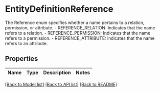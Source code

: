 # EntityDefinitionReference

The Reference enum specifies whether a name pertains to a relation, permission, or attribute.   - REFERENCE_RELATION: Indicates that the name refers to a relation.  - REFERENCE_PERMISSION: Indicates that the name refers to a permission.  - REFERENCE_ATTRIBUTE: Indicates that the name refers to an attribute.

## Properties

Name | Type | Description | Notes
------------ | ------------- | ------------- | -------------

[[Back to Model list]](../README.md#documentation-for-models) [[Back to API list]](../README.md#documentation-for-api-endpoints) [[Back to README]](../README.md)


